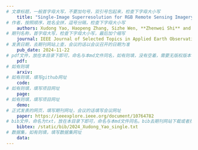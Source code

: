```yaml
---
# 文章标题，一般首字母大写，不要加句号，双引号包起来，检查下字母大小写
    title: "Single-Image Superresolution for RGB Remote Sensing Imagery via Multiscale CNN-Transformer Feature Fusion"
# 作者，按照顺序，姓名全拼，逗号分隔，检查下字母大小写
    authors: Xudong Yao, Haopeng Zhang, Sizhe Wen, **Zhenwei Shi** and Zhiguo Jiang 
# 期刊名称，首字母大写，检查下字母大小写，最后加个缩写
    journal: IEEE Journal of Selected Topics in Applied Earth Observations and Remote Sensing (JSTARS)
# 发表日期，去期刊网站上查，会议的话以会议召开的日期为准
    pub_date: 2024-11-22
# pdf文件，放在本目录下即可，命名与本md文件同名，如有则填，没有空着，需要无版权版本
    pdf: 
# 如有则填
    arxiv: 
# 如有则填，填写github网址
    code: 
# 如有则填，填写项目网址
    page: 
# 如有则填，填写项目网址
    demo: 
# 正式发表的网页，填写期刊网址，会议的话填写会议网址
    paper: https://ieeexplore.ieee.org/document/10764782
# bib文件，命名为txt，放在本目录下即可，命名与本md文件同名。bib去期刊网站下载或者找不到去google scholar上
    bibtex: /static/bib/2024_Xudong_Yao_single.txt
# 数据集，如有则填，填写数据集网址
    data:
---
```


